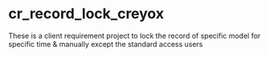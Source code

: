 # cr_record_lock_creyox
These is a client requirement project to lock the record of specific model for specific time &amp; manually except the standard access users
